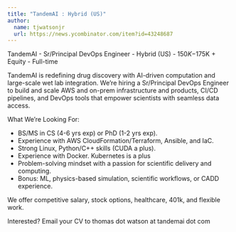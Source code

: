 ```yaml
---
title: "TandemAI : Hybrid (US)"
author:
  name: tjwatsonjr
  url: https://news.ycombinator.com/item?id=43248687
---
```

TandemAI - Sr&#x2F;Principal DevOps Engineer - Hybrid (US) - $150K-$175K + Equity - Full-time

TandemAI is redefining drug discovery with AI-driven computation and large-scale wet lab integration. We’re hiring a Sr&#x2F;Principal DevOps Engineer to build and scale AWS and on-prem infrastructure and products, CI&#x2F;CD pipelines, and DevOps tools that empower scientists with seamless data access.

What We’re Looking For:
* BS&#x2F;MS in CS (4-6 yrs exp) or PhD (1-2 yrs exp).
* Experience with AWS CloudFormation&#x2F;Terraform, Ansible, and IaC.
* Strong Linux, Python&#x2F;C++ skills (CUDA a plus).
* Experience with Docker.  Kubernetes is a plus
* Problem-solving mindset with a passion for scientific delivery and computing.
* Bonus: ML, physics-based simulation, scientific workflows, or CADD experience.

We offer competitive salary, stock options, healthcare, 401k, and flexible work.

Interested? Email your CV to thomas dot watson at tandemai dot com
<JobApplication />
